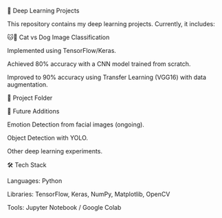 🧠 Deep Learning Projects

This repository contains my deep learning projects. Currently, it includes:

🐱🐶 Cat vs Dog Image Classification

Implemented using TensorFlow/Keras.

Achieved 80% accuracy with a CNN model trained from scratch.

Improved to 90% accuracy using Transfer Learning (VGG16) with data augmentation.

🔗 Project Folder

📌 Future Additions

Emotion Detection from facial images (ongoing).

Object Detection with YOLO.

Other deep learning experiments.

🛠️ Tech Stack

Languages: Python

Libraries: TensorFlow, Keras, NumPy, Matplotlib, OpenCV

Tools: Jupyter Notebook / Google Colab
